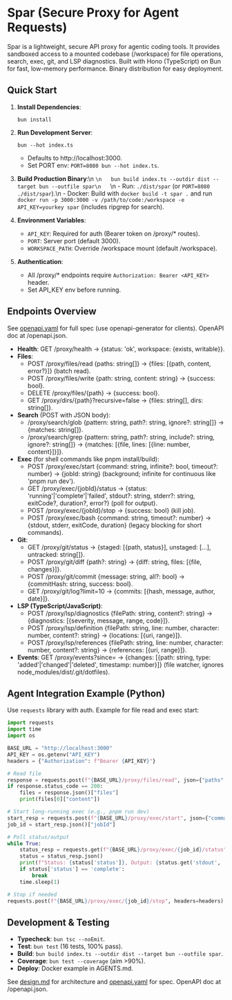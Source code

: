 # Spar (Secure Proxy for Agent Requests)

Spar is a lightweight, secure API proxy for agentic coding tools. It provides sandboxed access to a mounted codebase (/workspace) for file operations, search, exec, git, and LSP diagnostics. Built with Hono (TypeScript) on Bun for fast, low-memory performance. Binary distribution for easy deployment.

## Quick Start

1. **Install Dependencies**:
   ```
   bun install
   ```

2. **Run Development Server**:
   ```
   bun --hot index.ts
   ```
   - Defaults to http://localhost:3000.
   - Set PORT env: `PORT=8080 bun --hot index.ts`.

3. **Build Production Binary**:\n   ```\n   bun build index.ts --outdir dist --target bun --outfile spar\n   ```\n   - Run: `./dist/spar` (or `PORT=8080 ./dist/spar`).\n   - Docker: Build with `docker build -t spar .` and run `docker run -p 3000:3000 -v /path/to/code:/workspace -e API_KEY=yourkey spar` (includes ripgrep for search).

4. **Environment Variables**:
   - `API_KEY`: Required for auth (Bearer token on /proxy/* routes).
   - `PORT`: Server port (default 3000).
   - `WORKSPACE_PATH`: Override /workspace mount (default /workspace).

5. **Authentication**:
   - All /proxy/* endpoints require `Authorization: Bearer <API_KEY>` header.
   - Set API_KEY env before running.

## Endpoints Overview

See [openapi.yaml](openapi.yaml) for full spec (use openapi-generator for clients). OpenAPI doc at /openapi.json.

- **Health**: GET /proxy/health → {status: 'ok', workspace: {exists, writable}}.
- **Files**:
  - POST /proxy/files/read {paths: string[]} → {files: [{path, content, error?}]} (batch read).
  - POST /proxy/files/write {path: string, content: string} → {success: bool}.
  - DELETE /proxy/files/{path} → {success: bool}.
  - GET /proxy/dirs/{path}?recursive=false → {files: string[], dirs: string[]}.
- **Search** (POST with JSON body):
  - /proxy/search/glob {pattern: string, path?: string, ignore?: string[]} → {matches: string[]}.
  - /proxy/search/grep {pattern: string, path?: string, include?: string, ignore?: string[]} → {matches: [{file, lines: [{line: number, content}]}]}.
- **Exec** (for shell commands like pnpm install/build):
  - POST /proxy/exec/start {command: string, infinite?: bool, timeout?: number} → {jobId: string} (background; infinite for continuous like 'pnpm run dev').
  - GET /proxy/exec/{jobId}/status → {status: 'running'|'complete'|'failed', stdout?: string, stderr?: string, exitCode?, duration?, error?} (poll for output).
  - POST /proxy/exec/{jobId}/stop → {success: bool} (kill job).
  - POST /proxy/exec/bash {command: string, timeout?: number} → {stdout, stderr, exitCode, duration} (legacy blocking for short commands).
- **Git**:
  - GET /proxy/git/status → {staged: [{path, status}], unstaged: [...], untracked: string[]}.
  - POST /proxy/git/diff {path?: string} → {diff: string, files: [{file, changes}]}.
  - POST /proxy/git/commit {message: string, all?: bool} → {commitHash: string, success: bool}.
  - GET /proxy/git/log?limit=10 → {commits: [{hash, message, author, date}]}.
- **LSP (TypeScript/JavaScript)**:
  - POST /proxy/lsp/diagnostics {filePath: string, content?: string} → {diagnostics: [{severity, message, range, code}]}.
  - POST /proxy/lsp/definition {filePath: string, line: number, character: number, content?: string} → {locations: [{uri, range}]}.
  - POST /proxy/lsp/references {filePath: string, line: number, character: number, content?: string} → {references: [{uri, range}]}.
- **Events**: GET /proxy/events?since=<timestamp> → {changes: [{path: string, type: 'added'|'changed'|'deleted', timestamp: number}]} (file watcher, ignores node_modules/dist/.git/dotfiles).

## Agent Integration Example (Python)

Use `requests` library with auth. Example for file read and exec start:

```python
import requests
import time
import os

BASE_URL = "http://localhost:3000"
API_KEY = os.getenv("API_KEY")
headers = {"Authorization": f"Bearer {API_KEY}"}

# Read file
response = requests.post(f"{BASE_URL}/proxy/files/read", json={"paths": ["src/app.ts"]}, headers=headers)
if response.status_code == 200:
    files = response.json()["files"]
    print(files[0]["content"])

# Start long-running exec (e.g., pnpm run dev)
start_resp = requests.post(f"{BASE_URL}/proxy/exec/start", json={"command": "pnpm run dev", "infinite": True}, headers=headers)
job_id = start_resp.json()["jobId"]

# Poll status/output
while True:
    status_resp = requests.get(f"{BASE_URL}/proxy/exec/{job_id}/status", headers=headers)
    status = status_resp.json()
    print(f"Status: {status['status']}, Output: {status.get('stdout', '')[-100:]}...")  # Last 100 chars
    if status['status'] == 'complete':
        break
    time.sleep(1)

# Stop if needed
requests.post(f"{BASE_URL}/proxy/exec/{job_id}/stop", headers=headers)
```

## Development & Testing

- **Typecheck**: `bun tsc --noEmit`.
- **Test**: `bun test` (16 tests, 100% pass).
- **Build**: `bun build index.ts --outdir dist --target bun --outfile spar`.
- **Coverage**: `bun test --coverage` (aim >90%).
- **Deploy**: Docker example in AGENTS.md.

See [design.md](design.md) for architecture and [openapi.yaml](openapi.yaml) for spec. OpenAPI doc at /openapi.json.